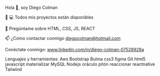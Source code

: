 


Hola 👋, soy Diego Colman

👨 💻 Todos mis proyectos están disponibles 

💬 Pregúntame sobre HTML, CSS, JS, REACT

📫 ¿Cómo contactar conmigo diegocolman@hotmail.com

Conéctate conmigo:
www.linkedin.com/in/diego-colman-07528928a

Lenguajes y herramientas:
Aws Bootstrap Bulma css3 figma Git html5 javascript materializar MySQL Nodejs oráculo pitón reaccionar reactnative Tailwind


